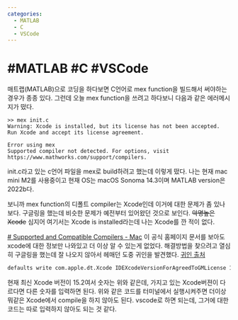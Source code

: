 ```yaml
---
categories:
  - MATLAB
  - C
  - VSCode
---
```


# #MATLAB #C #VSCode

매트랩(MATLAB)으로 코딩을 하다보면 C언어로 mex function을 빌드해서 써야하는 경우가 종종 있다. 그런데 오늘 mex function을 쓰려고 하다보니 다음과 같은 에러메시지가 떴다.

```
>> mex init.c
Warning: Xcode is installed, but its license has not been accepted. Run Xcode and accept its license agreement.
 
Error using mex
Supported compiler not detected. For options, visit https://www.mathworks.com/support/compilers.
```
init.c라고 있는 c언어 파일을 mex로 build하려고 했는데 이렇게 떴다. 나는 현재 mac mini M2를 사용중이고 현재 OS는 macOS Sonoma 14.3이며 MATLAB version은 2022b다.

보니까 mex function의 디폴트 compiler는 Xcode인데 이거에 대한 문제가 좀 있나보다. 구글링을 했는데 비슷한 문제가 예전부터 있어왔던 것으로 보인다. ~~악명높은 Xcode~~ 심지어 여기서는 Xcode is installed라는데 나는 Xcode를 깐 적이 없다.

[# Supported and Compatible Compilers - Mac](https://www.mathworks.com/support/requirements/supported-compilers-mac.html) 이 공식 홈페이지 문서를 보아도 xcode에 대한 정보만 나와있고 더 이상 알 수 있는게 없었다. 해결방법을 찾으려고 열심히 구글링을 했는데 잘 나오지 않아서 헤매던 도중 귀인을 발견했다. [귀인 출처](https://gist.github.com/martinandersen/1fea529ec04885c63477ccb944394494)


```bash
defaults write com.apple.dt.Xcode IDEXcodeVersionForAgreedToGMLicense 15.2
```
현재 최신 Xcode 버전이 15.2여서 숫자는 위와 같은데, 가지고 있는 Xcode버젼이 다르다면 다른 숫자를 입력하면 된다. 위와 같은 코드를 터미널에서 실행시켜주면 더이상 뭐같은 Xcode에서 compile을 하지 않아도 된다. vscode로 하면 되는데, 그거에 대한 코드는 따로 입력하지 않아도 되는 것 같다.
<!--stackedit_data:
eyJoaXN0b3J5IjpbLTc2MDYzODQ2MywxNTk3MzAzMjE2XX0=
-->